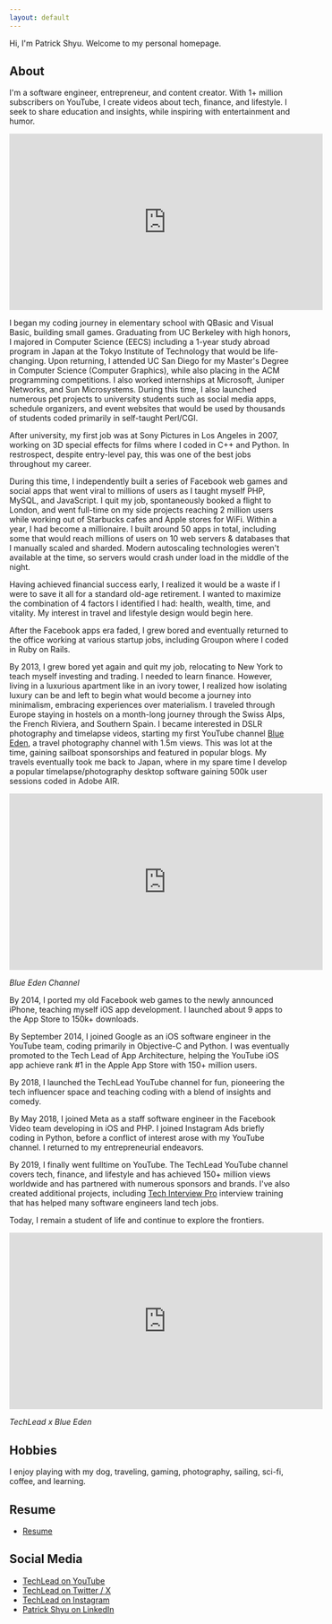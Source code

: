 ```yaml
---
layout: default
---
```


Hi, I'm Patrick Shyu. Welcome to my personal homepage.

## About
I'm a software engineer, entrepreneur, and content creator. With 1+ million subscribers on YouTube, I create videos about tech, finance, and lifestyle. I seek to share education and insights, while inspiring with entertainment and humor.

<iframe width="560" height="315" src="https://www.youtube.com/embed/Ap2uWsJV25w?si=C78pPblWae0poNwH" title="YouTube video player" frameborder="0" allow="accelerometer; autoplay; clipboard-write; encrypted-media; gyroscope; picture-in-picture; web-share" referrerpolicy="strict-origin-when-cross-origin" allowfullscreen></iframe>


I began my coding journey in elementary school with QBasic and Visual Basic, building small games. Graduating from UC Berkeley with high honors, I majored in Computer Science (EECS) including a 1-year study abroad program in Japan at the Tokyo Institute of Technology that would be life-changing. Upon returning, I attended UC San Diego for my Master's Degree in Computer Science (Computer Graphics), while also placing in the ACM programming competitions. I also worked internships at Microsoft, Juniper Networks, and Sun Microsystems. During this time, I also launched numerous pet projects to university students such as social media apps, schedule organizers, and event websites that would be used by thousands of students coded primarily in self-taught Perl/CGI.

After university, my first job was at Sony Pictures in Los Angeles in 2007, working on 3D special effects for films where I coded in C++ and Python. In restrospect, despite entry-level pay, this was one of the best jobs throughout my career.

During this time, I independently built a series of Facebook web games and social apps that went viral to millions of users as I taught myself PHP, MySQL, and JavaScript. I quit my job, spontaneously booked a flight to London, and went full-time on my side projects reaching 2 million users while working out of Starbucks cafes and Apple stores for WiFi. Within a year, I had become a millionaire. I built around 50 apps in total, including some that would reach millions of users on 10 web servers & databases that I manually scaled and sharded. Modern autoscaling technologies weren't available at the time, so servers would crash under load in the middle of the night.

Having achieved financial success early, I realized it would be a waste if I were to save it all for a standard old-age retirement. I wanted to maximize the combination of 4 factors I identified I had: health, wealth, time, and vitality. My interest in travel and lifestyle design would begin here.

After the Facebook apps era faded, I grew bored and eventually returned to the office working at various startup jobs, including Groupon where I coded in Ruby on Rails.

By 2013, I grew bored yet again and quit my job, relocating to New York to teach myself investing and trading. I needed to learn finance. However, living in a luxurious apartment like in an ivory tower, I realized how isolating luxury can be and left to begin what would become a journey into minimalism, embracing experiences over materialism. I traveled through Europe staying in hostels on a month-long journey through the Swiss Alps, the French Riviera, and Southern Spain. I became interested in DSLR photography and timelapse videos, starting my first YouTube channel [Blue Eden](https://www.youtube.com/blueedenhd), a travel photography channel with 1.5m views. This was lot at the time, gaining sailboat sponsorships and featured in popular blogs. My travels eventually took me back to Japan, where in my spare time I develop a popular timelapse/photography desktop software gaining 500k user sessions coded in Adobe AIR.

<iframe width="560" height="315" src="https://www.youtube.com/embed/L2HXlcgfwKc?si=wsCS30037sD1G5aI" title="YouTube video player" frameborder="0" allow="accelerometer; autoplay; clipboard-write; encrypted-media; gyroscope; picture-in-picture; web-share" referrerpolicy="strict-origin-when-cross-origin" allowfullscreen></iframe>

*Blue Eden Channel*

By 2014, I ported my old Facebook web games to the newly announced iPhone, teaching myself iOS app development. I launched about 9 apps to the App Store to 150k+ downloads.

By September 2014, I joined Google as an iOS software engineer in the YouTube team, coding primarily in Objective-C and Python. I was eventually promoted to the Tech Lead of App Architecture, helping the YouTube iOS app achieve rank #1 in the Apple App Store with 150+ million users.

By 2018, I launched the TechLead YouTube channel for fun, pioneering the tech influencer space and teaching coding with a blend of insights and comedy.

By May 2018, I joined Meta as a staff software engineer in the Facebook Video team developing in iOS and PHP. I joined Instagram Ads briefly coding in Python, before a conflict of interest arose with my YouTube channel. I returned to my entrepreneurial endeavors.

By 2019, I finally went fulltime on YouTube. The TechLead YouTube channel covers tech, finance, and lifestyle and has achieved 150+ million views worldwide and has partnered with numerous sponsors and brands. I've also created additional projects, including [Tech Interview Pro](https://techinterviewpro.com/) interview training that has helped many software engineers land tech jobs.

Today, I remain a student of life and continue to explore the frontiers.

<iframe width="560" height="315" src="https://www.youtube.com/embed/nzyCMf0EW9A?si=saqAlqHsPEJZe62Z" title="YouTube video player" frameborder="0" allow="accelerometer; autoplay; clipboard-write; encrypted-media; gyroscope; picture-in-picture; web-share" referrerpolicy="strict-origin-when-cross-origin" allowfullscreen></iframe>

*TechLead x Blue Eden*


## Hobbies
I enjoy playing with my dog, traveling, gaming, photography, sailing, sci-fi, coffee, and learning.

## Resume
* [Resume](https://drive.google.com/file/d/131-6ZAU0waEy7XCR9TqQY2gadglXvell/view?usp=drive_link)

## Social Media
* [TechLead on YouTube](https://www.youtube.com/techlead)
* [TechLead on Twitter / X](https://x.com/techleadhd/)
* [TechLead on Instagram](https://instagram.com/techleadhd)
* [Patrick Shyu on LinkedIn](https://www.linkedin.com/in/shyup)

